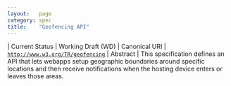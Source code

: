 ```yaml
---
layout:   page
category: spec
title:    "Geofencing API"
---
```


| Current Status | Working Draft (WD)
| Canonical URI | [`http://www.w3.org/TR/geofencing`](http://www.w3.org/TR/geofencing)
| Abstract | This specification defines an API that lets webapps setup geographic boundaries around specific locations and then receive notifications when the hosting device enters or leaves those areas.